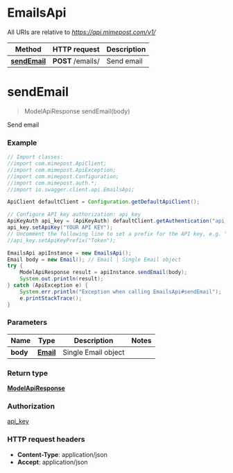 # EmailsApi

All URIs are relative to *https://api.mimepost.com/v1/*

Method | HTTP request | Description
------------- | ------------- | -------------
[**sendEmail**](EmailsApi.md#sendEmail) | **POST** /emails/ | Send email


<a name="sendEmail"></a>
# **sendEmail**
> ModelApiResponse sendEmail(body)

Send email



### Example
```java
// Import classes:
//import com.mimepost.ApiClient;
//import com.mimepost.ApiException;
//import com.mimepost.Configuration;
//import com.mimepost.auth.*;
//import io.swagger.client.api.EmailsApi;

ApiClient defaultClient = Configuration.getDefaultApiClient();

// Configure API key authorization: api_key
ApiKeyAuth api_key = (ApiKeyAuth) defaultClient.getAuthentication("api_key");
api_key.setApiKey("YOUR API KEY");
// Uncomment the following line to set a prefix for the API key, e.g. "Token" (defaults to null)
//api_key.setApiKeyPrefix("Token");

EmailsApi apiInstance = new EmailsApi();
Email body = new Email(); // Email | Single Email object 
try {
    ModelApiResponse result = apiInstance.sendEmail(body);
    System.out.println(result);
} catch (ApiException e) {
    System.err.println("Exception when calling EmailsApi#sendEmail");
    e.printStackTrace();
}
```

### Parameters

Name | Type | Description  | Notes
------------- | ------------- | ------------- | -------------
 **body** | [**Email**](Email.md)| Single Email object  |

### Return type

[**ModelApiResponse**](ModelApiResponse.md)

### Authorization

[api_key](../README.md#api_key)

### HTTP request headers

 - **Content-Type**: application/json
 - **Accept**: application/json

